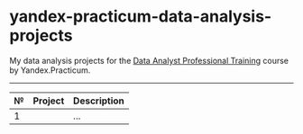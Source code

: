 # yandex-practicum-data-analysis-projects
My data analysis projects for the [Data Analyst Professional Training](https://practicum.yandex.ru/data-analyst/) course by Yandex.Practicum.

---

| № | Project | Description |
| ---------- | ---------- | ---------- |
| 1 | []() | ... |
 
